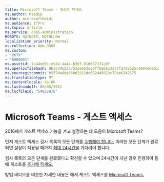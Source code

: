 ```yaml
---
title: Microsoft Teams - 게스트 액세스
ms.author: heidip
author: microsoftheidi
ms.audience: ITPro
ms.topic: article
ms.service: o365-administration
ROBOTS: NOINDEX, NOFOLLOW
localization_priority: Normal
ms.collection: Adm_O365
ms.custom:
- "2679"
- "6500001"
ms.assetid: 7c44ed9c-e944-4a4a-b36f-81b637131a9f
ms.openlocfilehash: 96a57d523c75a2e0b3cebff6abe23377fa7d2525ce00cedeb1a16c6669255c8e
ms.sourcegitcommit: b5f7da89a650d2915dc652449623c78be6247175
ms.translationtype: MT
ms.contentlocale: ko-KR
ms.lasthandoff: 08/05/2021
ms.locfileid: "54026876"
---
```

# <a name="microsoft-teams---guest-access"></a>Microsoft Teams - 게스트 액세스

2016에서 게스트 액세스 기능을 켜고 설정하는 데 도움이 Microsoft Teams?  

먼저 게스트 액세스 검사 목록의 모든 단계를 [수행해야 합니다.](https://docs.microsoft.com/microsoftteams/guest-access-checklist) 이러한 모든 단계가 완료되면 설정이 적용될 때까지 [최대 24시간을](https://docs.microsoft.com/microsoftteams/manage-guests#guest-access-latencies) 기다려야 합니다.

검사 목록의 모든 단계를 완료했다고 확신할 수 있으며 24시간이 지난 경우 진행하여 팀에 게스트를 [추가해 하세요.](https://support.office.com/article/add-guests-to-a-team-in-teams-fccb4fa6-f864-4508-bdde-256e7384a14f#ID0EAABAAA=Desktop)

방법 비디오를 비롯한 자세한 내용은 에서 게스트 액세스를 [Microsoft Teams.](https://docs.microsoft.com/microsoftteams/guest-access)
